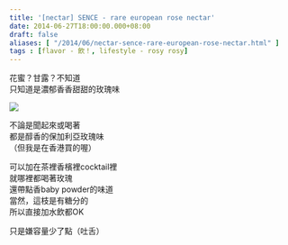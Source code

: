 ```yaml
---
title: '[nectar] SENCE - rare european rose nectar'
date: 2014-06-27T18:00:00.000+08:00
draft: false
aliases: [ "/2014/06/nectar-sence-rare-european-rose-nectar.html" ]
tags : [flavor - 飲！, lifestyle - rosy rosy]
---
```


花蜜？甘露？不知道  
只知道是濃郁香香甜甜的玫瑰味  

![](/images/sencenectar.jpg)

不論是聞起來或喝著  
都是醇香的保加利亞玫瑰味  
（但我是在香港買的喔）  
  
可以加在茶裡香檳裡cocktail裡  
就哪裡都喝著玫瑰  
還帶點香baby powder的味道  
當然，這枝是有糖分的  
所以直接加水飲都OK  
  
只是嫌容量少了點（吐舌）
